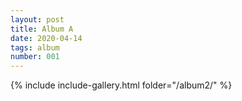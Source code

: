 ```yaml
---
layout: post
title: Album A
date: 2020-04-14
tags: album
number: 001
---
```


{% include include-gallery.html folder="/album2/" %}